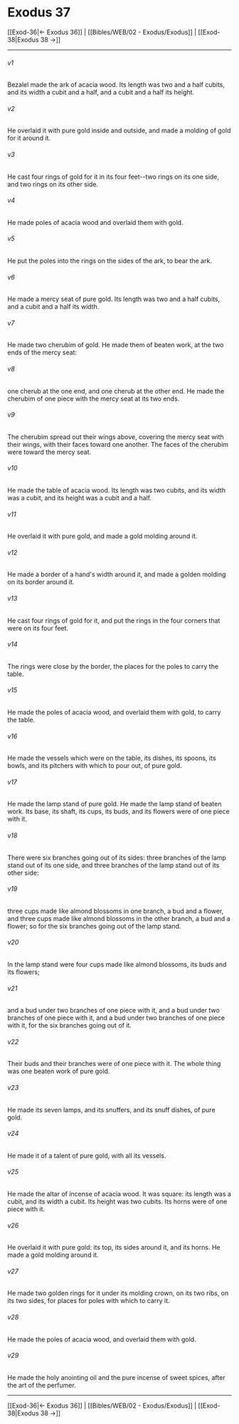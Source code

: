 # Exodus 37

[[Exod-36|← Exodus 36]] | [[Bibles/WEB/02 - Exodus/Exodus]] | [[Exod-38|Exodus 38 →]]
***



###### v1 
Bezalel made the ark of acacia wood. Its length was two and a half cubits, and its width a cubit and a half, and a cubit and a half its height. 

###### v2 
He overlaid it with pure gold inside and outside, and made a molding of gold for it around it. 

###### v3 
He cast four rings of gold for it in its four feet--two rings on its one side, and two rings on its other side. 

###### v4 
He made poles of acacia wood and overlaid them with gold. 

###### v5 
He put the poles into the rings on the sides of the ark, to bear the ark. 

###### v6 
He made a mercy seat of pure gold. Its length was two and a half cubits, and a cubit and a half its width. 

###### v7 
He made two cherubim of gold. He made them of beaten work, at the two ends of the mercy seat: 

###### v8 
one cherub at the one end, and one cherub at the other end. He made the cherubim of one piece with the mercy seat at its two ends. 

###### v9 
The cherubim spread out their wings above, covering the mercy seat with their wings, with their faces toward one another. The faces of the cherubim were toward the mercy seat. 

###### v10 
He made the table of acacia wood. Its length was two cubits, and its width was a cubit, and its height was a cubit and a half. 

###### v11 
He overlaid it with pure gold, and made a gold molding around it. 

###### v12 
He made a border of a hand's width around it, and made a golden molding on its border around it. 

###### v13 
He cast four rings of gold for it, and put the rings in the four corners that were on its four feet. 

###### v14 
The rings were close by the border, the places for the poles to carry the table. 

###### v15 
He made the poles of acacia wood, and overlaid them with gold, to carry the table. 

###### v16 
He made the vessels which were on the table, its dishes, its spoons, its bowls, and its pitchers with which to pour out, of pure gold. 

###### v17 
He made the lamp stand of pure gold. He made the lamp stand of beaten work. Its base, its shaft, its cups, its buds, and its flowers were of one piece with it. 

###### v18 
There were six branches going out of its sides: three branches of the lamp stand out of its one side, and three branches of the lamp stand out of its other side: 

###### v19 
three cups made like almond blossoms in one branch, a bud and a flower, and three cups made like almond blossoms in the other branch, a bud and a flower; so for the six branches going out of the lamp stand. 

###### v20 
In the lamp stand were four cups made like almond blossoms, its buds and its flowers; 

###### v21 
and a bud under two branches of one piece with it, and a bud under two branches of one piece with it, and a bud under two branches of one piece with it, for the six branches going out of it. 

###### v22 
Their buds and their branches were of one piece with it. The whole thing was one beaten work of pure gold. 

###### v23 
He made its seven lamps, and its snuffers, and its snuff dishes, of pure gold. 

###### v24 
He made it of a talent of pure gold, with all its vessels. 

###### v25 
He made the altar of incense of acacia wood. It was square: its length was a cubit, and its width a cubit. Its height was two cubits. Its horns were of one piece with it. 

###### v26 
He overlaid it with pure gold: its top, its sides around it, and its horns. He made a gold molding around it. 

###### v27 
He made two golden rings for it under its molding crown, on its two ribs, on its two sides, for places for poles with which to carry it. 

###### v28 
He made the poles of acacia wood, and overlaid them with gold. 

###### v29 
He made the holy anointing oil and the pure incense of sweet spices, after the art of the perfumer.

***
[[Exod-36|← Exodus 36]] | [[Bibles/WEB/02 - Exodus/Exodus]] | [[Exod-38|Exodus 38 →]]
